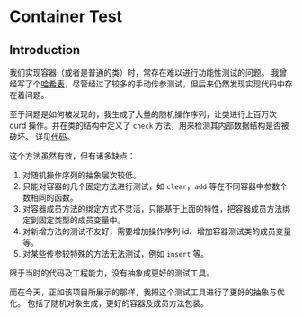 # Container Test

## Introduction

我们实现容器（或者是普通的类）时，常存在难以进行功能性测试的问题。
我曾经写了个[哈希表](https://github.com/1nchy/cpp-stl/blob/master/hash_table.hpp)，尽管经过了较多的手动传参测试，但后来仍然发现实现代码中存在着问题。

至于问题是如何被发现的，我生成了大量的随机操作序列，让类进行上百万次 curd 操作。并在类的结构中定义了 `check` 方法，用来检测其内部数据结构是否被破坏。
详见[代码](https://github.com/1nchy/cpp-stl/blob/master/adebug.hpp)。

这个方法虽然有效，但有诸多缺点：

1. 对随机操作序列的抽象层次较低。
2. 只能对容器的几个固定方法进行测试，如 `clear`，`add` 等在不同容器中参数个数相同的函数。
3. 对容器成员方法的绑定方式不灵活，只能基于上面的特性，把容器成员方法绑定到固定类型的成员变量中。
4. 对新增方法的测试不友好，需要增加操作序列 id、增加容器测试类的成员变量等。
5. 对某些传参较特殊的方法无法测试，例如 `insert` 等。

限于当时的代码及工程能力，没有抽象成更好的测试工具。

而在今天，正如该项目所展示的那样，我把这个测试工具进行了更好的抽象与优化。
包括了随机对象生成，更好的容器及成员方法包装。